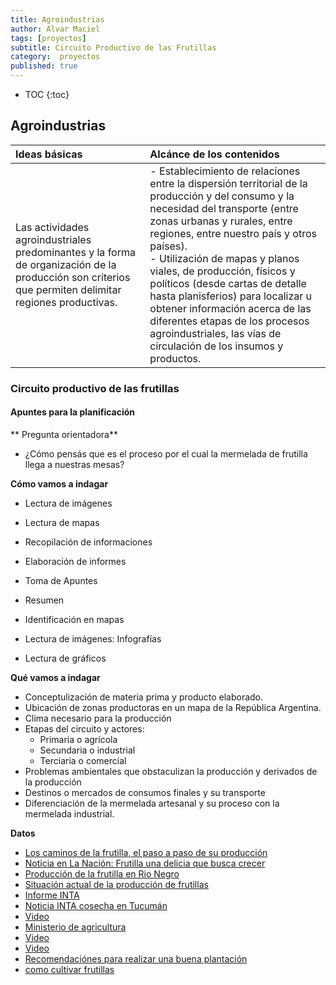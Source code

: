 ```yaml
---
title: Agroindustrias
author: Alvar Maciel
tags: [proyectos]
subtitle: Circuito Productivo de las Frutillas
category:  proyectos
published: true
---
```


* TOC
{:toc}

## Agroindustrias

|Ideas básicas| Alcánce de los contenidos|
|:---|:---|
|Las actividades agroindustriales predominantes y la forma de organización de la producción son criterios que permiten delimitar regiones productivas.|- Establecimiento de relaciones entre la dispersión territorial de la producción y del consumo y la necesidad del transporte (entre zonas urbanas y rurales, entre regiones, entre nuestro país y otros países). <br> - Utilización de mapas y planos viales, de producción, físicos y políticos (desde cartas de detalle hasta planisferios) para localizar u obtener información acerca de las diferentes etapas de los procesos agroindustriales, las vías de circulación de los insumos y productos.|

### Circuito productivo de las frutillas

#### Apuntes para la planificación

** Pregunta orientadora**
- ¿Cómo pensás que es el proceso por el cual la mermelada de frutilla llega a nuestras mesas?

**Cómo vamos a indagar**
- Lectura de imágenes
- Lectura de mapas
- Recopilación de informaciones
- Elaboración de informes

- Toma de Apuntes
- Resumen
- Identificación en mapas
- Lectura de imágenes: Infografías
- Lectura de gráficos

**Qué vamos a indagar**
- Conceptulización de materia prima y producto elaborado.
- Ubicación de zonas productoras en un mapa de la República Argentina.
- Clima necesario para la producción
- Etapas del circuito y actores:
  - Primaria o agrícola
  - Secundaria o industrial
  - Terciaria o comercial
- Problemas ambientales que obstaculizan la producción y derivados de la producción
- Destinos o mercados de consumos finales y su transporte
- Diferenciación de la mermelada artesanal y su proceso con la mermelada industrial.


**Datos**
- [Los caminos de la frutilla, el paso a paso de su producción](http://feriafresca.com.ar/los-caminos-de-la-frutilla-el-paso-a-paso-de-su-produccion/)
- [Noticia en La Nación: Frutilla una delicia que busca crecer](https://www.lanacion.com.ar/2015024-frutilla-una-delicia-que-busca-crecer)
- [Producción de la frutilla en Rio Negro](https://www.rionegro.com.ar/pulso/produccion-de-frutillas-en-la-region-una-propuesta-viable-EARN_8007670)
- [Situación actual de la producción de frutillas](http://suenaacampo.com/2017/08/03/situacion-actual-la-produccion-las-frutas-finas-argentina/)
- [Informe INTA](http://intainforma.inta.gov.ar/?p=22316)
- [Noticia INTA cosecha en Tucumán](https://inta.gob.ar/noticias/frutilla-condiciones-del-cultivo-en-el-inicio-de-la-cosecha-en-tucuman)
- [Video](https://www.youtube.com/watch?v=5dMO0zyqBfw)
- [Ministerio de agricultura](http://www.minagri.gob.ar/new/0-0/programas/dma/newsletters/nro37/newsletter_frutilla_0102.php)
- [Video](https://www.youtube.com/watch?v=TZ0J-BiGpzw)
- [Video](https://www.youtube.com/watch?v=mSZ1578WVYU)
- [Recomendaciónes para realizar una buena plantación](https://inta.gob.ar/noticias/recomendaciones-para-realizar-una-buena-plantacion-de-frutillas)
- [como cultivar frutillas](http://www.elbroteurbano.com/como-cultivar-frutillas/)
